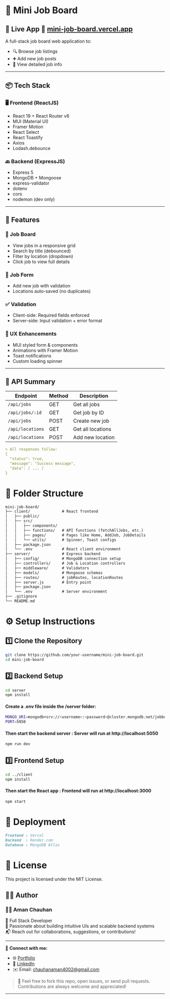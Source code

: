 # 🧳 Mini Job Board
## 🚀 Live App  🔗 [mini-job-board.vercel.app](https://mini-job-board-mu-ashy.vercel.app)

A full-stack job board web application to:

- 🔍 Browse job listings  
- ➕ Add new job posts  
- 📄 View detailed job info  

---



## 📦 Tech Stack

### 🖥️ Frontend (ReactJS)
- React 19 + React Router v6
- MUI (Material UI)
- Framer Motion
- React Select
- React Toastify
- Axios
- Lodash.debounce

### 🔙 Backend (ExpressJS)
- Express 5
- MongoDB + Mongoose
- express-validator
- dotenv
- cors
- nodemon (dev only)

---

## 🧠 Features

### 👀 Job Board
- View jobs in a responsive grid
- Search by title (debounced)
- Filter by location (dropdown)
- Click job to view full details

### 📝 Job Form
- Add new job with validation
- Locations auto-saved (no duplicates)

### ✅ Validation
- Client-side: Required fields enforced
- Server-side: Input validation + error format

### 🎨 UX Enhancements
- MUI styled form & components
- Animations with Framer Motion
- Toast notifications
- Custom loading spinner

---

## 🔌 API Summary

| Endpoint           | Method | Description        |
|--------------------|--------|--------------------|
| `/api/jobs`        | GET    | Get all jobs       |
| `/api/jobs/:id`    | GET    | Get job by ID      |
| `/api/jobs`        | POST   | Create new job     |
| `/api/locations`   | GET    | Get all locations  |
| `/api/locations`   | POST   | Add new location   |

```md
> All responses follow:
{
  "status": true,
  "message": "Success message",
  "data": [ ... ]
}
```

# 📂 Folder Structure
```md
mini-job-board/
├── client/              # React frontend
│   ├── public/
│   ├── src/
│   │   ├── components/
│   │   ├── functions/   # API functions (fetchAllJobs, etc.)
│   │   ├── pages/       # Pages like Home, AddJob, JobDetails
│   │   └── utils/       # Spinner, Toast configs
│   ├── package.json
│   └── .env             # React client environment
├── server/              # Express backend
│   ├── config/          # MongoDB connection setup
│   ├── controllers/     # Job & Location controllers
│   ├── middleware/      # Validators
│   ├── models/          # Mongoose schemas
│   ├── routes/          # jobRoutes, locationRoutes
│   ├── server.js        # Entry point
│   ├── package.json
│   └── .env             # Server environment
├── .gitignore
└── README.md
```


# ⚙️ Setup Instructions

## 1️⃣ Clone the Repository
```bash Copy
git clone https://github.com/your-username/mini-job-board.git
cd mini-job-board
```

## 2️⃣ Backend Setup
```bash Copy
cd server
npm install
```

#### Create a .env file inside the /server folder:
```bash Copy
MONGO_URI=mongodb+srv://<username>:<password>@cluster.mongodb.net/jobboard
PORT=5050
```
#### Then start the backend server : Server will run at http://localhost:5050 
```bash Copy
npm run dev
```

## 3️⃣ Frontend Setup
```bash Copy
cd ../client
npm install
```

#### Then start the React app : Frontend will run at http://localhost:3000
``` bash Copy
npm start
```

# 🚀 Deployment
``` md
Frontend : Vercel
Backend  : Render.com
Database : MongoDB Atlas
```

# 📄 License
This project is licensed under the MIT License.


## 🙋‍♂️ Author

### 👨‍💻 Aman Chauhan

💼 Full Stack Developer  
🚀 Passionate about building intuitive UIs and scalable backend systems  
📬 Reach out for collaborations, suggestions, or contributions!

---

🔗 **Connect with me:**

- 🌐 [Portfolio](https://portfolio-abcb2.web.app/)  
- 💼 [LinkedIn](https://www.linkedin.com/in/iaman07)  
- ✉️ Email: chauhanaman4002@gmail.com  

> 🤝 Feel free to fork this repo, open issues, or send pull requests.  
> Contributions are always welcome and appreciated!

---




